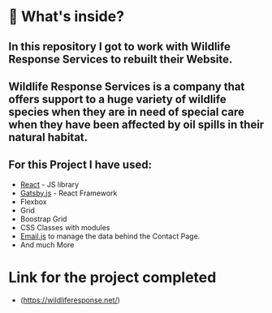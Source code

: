 # 🧐 What's inside?
## In this repository I got to work with Wildlife Response Services to rebuilt their Website.
## Wildlife Response Services is a company that offers support to a huge variety of wildlife species when they are in need of special care when they have been affected by oil spills in their natural habitat. 

## For this Project I have used:
- [React](https://reactjs.org/) - JS library
- [Gatsby.js](https://www.gatsbyjs.com/) -  React Framework
-  Flexbox
-  Grid
-  Boostrap Grid
-  CSS Classes with modules
-  [Email.js](https://www.emailjs.com/) to manage the data behind the Contact Page. 
- And much More

# Link for the project completed 
- (https://wildliferesponse.net/)

